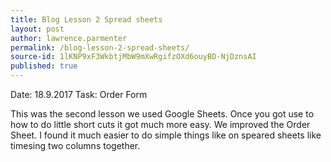 ```yaml
---
title: Blog Lesson 2 Spread sheets
layout: post
author: lawrence.parmenter
permalink: /blog-lesson-2-spread-sheets/
source-id: 1lKNP9xF3WkbtjMbW9mXwRgifzOXd6ouyBD-NjDznsAI
published: true
---
```

Date: 18.9.2017   Task: Order Form

This was the second lesson we used Google Sheets. Once you got use to how to do little short cuts it got much more easy. We improved the Order Sheet. I found it much easier to do simple things like on speared sheets like timesing two columns together.

